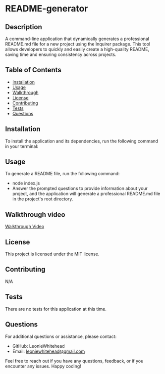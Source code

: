 # README-generator

## Description

A command-line application that dynamically generates a professional README.md file for a new project using the Inquirer package. This tool allows developers to quickly and easily create a high-quality README, saving time and ensuring consistency across projects.

## Table of Contents

- [Installation](#installation)
- [Usage](#usage)
- [Walkthrough](#walkthrough-video)
- [License](#license)
- [Contributing](#contributing)
- [Tests](#tests)
- [Questions](#questions)

## Installation

To install the application and its dependencies, run the following command in your terminal:

<!-- ```bash
npm install -->

## Usage
To generate a README file, run the following command:

- node index.js
- Answer the prompted questions to provide information about your project, and the application will generate a professional README.md file in the project's root directory.

## Walkthrough video
[Walkthrough Video](https://drive.google.com/file/d/17rUbO1R55u0pci_eXkajE8nzbOJ84l4v/view)

## License
This project is licensed under the MIT license.

## Contributing
N/A

## Tests
There are no tests for this application at this time.

## Questions
For additional questions or assistance, please contact:

- GitHub: LeonieWhitehead
- Email: leoniewhitehead@gmail.com

Feel free to reach out if you have any questions, feedback, or if you encounter any issues. Happy coding!